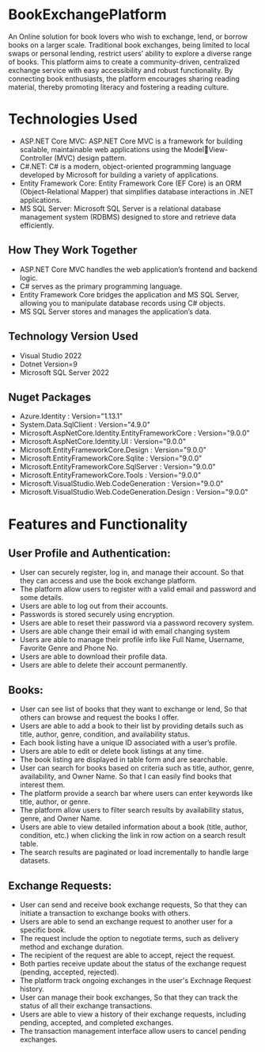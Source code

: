 # BookExchangePlatform
 An Online solution for book lovers who wish to exchange, lend, or borrow books on a larger scale. Traditional book exchanges, being limited to local swaps or personal lending, restrict users’ ability to explore a diverse range of books. This platform aims to create a community-driven, centralized exchange service with easy accessibility and robust functionality. By connecting book enthusiasts, the platform encourages sharing reading material, thereby promoting literacy and fostering a reading culture.

# Technologies Used
- ASP.NET Core MVC: ASP.NET Core MVC is a framework for building scalable, maintainable web applications using the Model￾View-Controller (MVC) design pattern.
- C#.NET: C# is a modern, object-oriented programming language developed by Microsoft for building a variety of applications.
- Entity Framework Core: Entity Framework Core (EF Core) is an ORM (Object-Relational Mapper) that simplifies database interactions in .NET applications.
- MS SQL Server: Microsoft SQL Server is a relational database management system (RDBMS) designed to store and retrieve data efficiently.

## How They Work Together
- ASP.NET Core MVC handles the web application’s frontend and backend logic.
- C# serves as the primary programming language.
- Entity Framework Core bridges the application and MS SQL Server, allowing you to manipulate database records using C# objects.
- MS SQL Server stores and manages the application’s data.

## Technology Version Used
- Visual Studio 2022
- Dotnet Version=9
- Microsoft SQL Server 2022

## Nuget Packages
- Azure.Identity : Version="1.13.1"
- System.Data.SqlClient : Version="4.9.0"
- Microsoft.AspNetCore.Identity.EntityFrameworkCore : Version="9.0.0"
- Microsoft.AspNetCore.Identity.UI : Version="9.0.0"
- Microsoft.EntityFrameworkCore.Design : Version="9.0.0"
- Microsoft.EntityFrameworkCore.Sqlite : Version="9.0.0"
- Microsoft.EntityFrameworkCore.SqlServer : Version="9.0.0" 
- Microsoft.EntityFrameworkCore.Tools : Version="9.0.0"
- Microsoft.VisualStudio.Web.CodeGeneration : Version="9.0.0"
- Microsoft.VisualStudio.Web.CodeGeneration.Design : Version="9.0.0"


# Features and Functionality
## User Profile and Authentication:
- User can securely register, log in, and manage their account. So that they can access and use the book exchange platform.
- The platform allow users to register with a valid email and password and some details.
- Users are able to log out from their accounts.
- Passwords is stored securely using encryption.
- Users are able to reset their password via a password recovery system.
- Users are able change their email id with email changing system
- Users are able to manage their profile info like Full Name, Username, Favorite Genre and Phone No.
- Users are able to download their profile data.
- Users are able to delete their account permanently.

## Books:
- User can see list of books that they want to exchange or lend, So that others can browse and request the books I offer.
- Users are able to add a book to their list by providing details such as title, author, genre, condition, and availability status.
- Each book listing have a unique ID associated with a user’s profile.
- Users are able to edit or delete book listings at any time.
- The book listing are displayed in table form and are searchable.
- User can search for books based on criteria such as title, author, genre, availability, and Owner Name. So that I can easily find books that interest them. 
- The platform provide a search bar where users can enter keywords like title, author, or genre.
- The platform allow users to filter search results by availability status, genre, and Owner Name.
- Users are able to view detailed information about a book (title, author, condition, etc.) when clicking the link in row action on a search result table.
- The search results are paginated or load incrementally to handle large datasets.

## Exchange Requests:
- User can send and receive book exchange requests, So that they can initiate a transaction to exchange books with others.
- Users are able to send an exchange request to another user for a specific book.
- The request include the option to negotiate terms, such as delivery method and exchange duration.
- The recipient of the request are able to accept, reject the request.
- Both parties receive update about the status of the exchange request (pending, accepted, rejected).
- The platform track ongoing exchanges in the user's Exchnage Request history.
- User can manage their book exchanges, So that they can track the status of all their exchange transactions.
- Users are able to view a history of their exchange requests, including pending, accepted, and completed exchanges. 
- The transaction management interface allow users to cancel pending exchanges.
